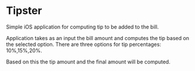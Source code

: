 Tipster
=======

Simple iOS application for computing tip to be added to the bill.

Application takes as an input the bill amount and computes the tip based on the selected option.
There are three options for tip percentages: 10%,15%,20%.

Based on this the tip amount and the final amount will be computed.

